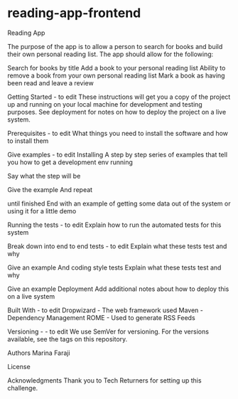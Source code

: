 # reading-app-frontend


Reading App 

The purpose of the app is to allow a person to search for books and build their own personal reading list. The app should allow for the following:

Search for books by title
Add a book to your personal reading list
Ability to remove a book from your own personal reading list
Mark a book as having been read and leave a review

Getting Started - to edit
These instructions will get you a copy of the project up and running on your local machine for development and testing purposes. See deployment for notes on how to deploy the project on a live system.

Prerequisites  - to edit
What things you need to install the software and how to install them

Give examples  - to edit
Installing
A step by step series of examples that tell you how to get a development env running

Say what the step will be

Give the example
And repeat

until finished
End with an example of getting some data out of the system or using it for a little demo

Running the tests  - to edit
Explain how to run the automated tests for this system

Break down into end to end tests  - to edit
Explain what these tests test and why

Give an example 
And coding style tests
Explain what these tests test and why

Give an example
Deployment
Add additional notes about how to deploy this on a live system

Built With  - to edit
Dropwizard - The web framework used
Maven - Dependency Management
ROME - Used to generate RSS Feeds


Versioning -  - to edit
We use SemVer for versioning. For the versions available, see the tags on this repository.

Authors
Marina Faraji 

License


Acknowledgments
Thank you to Tech Returners for setting up this challenge. 
